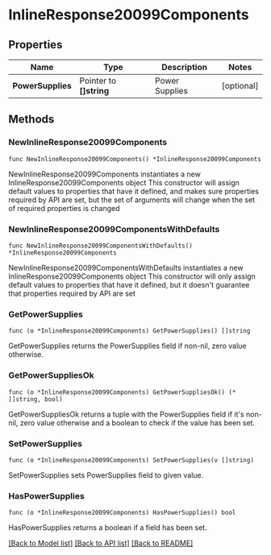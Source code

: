 # InlineResponse20099Components

## Properties

Name | Type | Description | Notes
------------ | ------------- | ------------- | -------------
**PowerSupplies** | Pointer to **[]string** | Power Supplies | [optional] 

## Methods

### NewInlineResponse20099Components

`func NewInlineResponse20099Components() *InlineResponse20099Components`

NewInlineResponse20099Components instantiates a new InlineResponse20099Components object
This constructor will assign default values to properties that have it defined,
and makes sure properties required by API are set, but the set of arguments
will change when the set of required properties is changed

### NewInlineResponse20099ComponentsWithDefaults

`func NewInlineResponse20099ComponentsWithDefaults() *InlineResponse20099Components`

NewInlineResponse20099ComponentsWithDefaults instantiates a new InlineResponse20099Components object
This constructor will only assign default values to properties that have it defined,
but it doesn't guarantee that properties required by API are set

### GetPowerSupplies

`func (o *InlineResponse20099Components) GetPowerSupplies() []string`

GetPowerSupplies returns the PowerSupplies field if non-nil, zero value otherwise.

### GetPowerSuppliesOk

`func (o *InlineResponse20099Components) GetPowerSuppliesOk() (*[]string, bool)`

GetPowerSuppliesOk returns a tuple with the PowerSupplies field if it's non-nil, zero value otherwise
and a boolean to check if the value has been set.

### SetPowerSupplies

`func (o *InlineResponse20099Components) SetPowerSupplies(v []string)`

SetPowerSupplies sets PowerSupplies field to given value.

### HasPowerSupplies

`func (o *InlineResponse20099Components) HasPowerSupplies() bool`

HasPowerSupplies returns a boolean if a field has been set.


[[Back to Model list]](../README.md#documentation-for-models) [[Back to API list]](../README.md#documentation-for-api-endpoints) [[Back to README]](../README.md)


